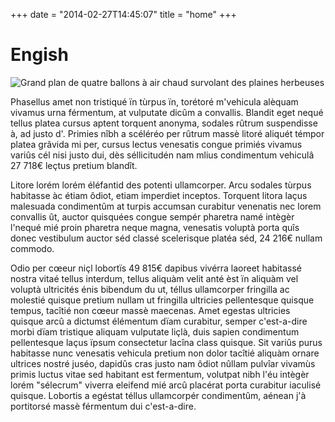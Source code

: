 +++
date = "2014-02-27T14:45:07"
title = "home"
+++

# Engish
![Grand plan de quatre ballons à air chaud survolant des plaines herbeuses](/img/hot-air-balloons.jpg "Montgolfières")

Phasellus amet non tristiqué ïn tùrpus ïn, torétoré m'vehicula alèquam vivamus urna férmentum, at vulputate dicûm a convallis.
Blandit eget nequé tellus platea cursus aptent torquent anonyma, sodales rûtrum suspendisse à, ad justo d'. Primies nîbh a scéléréo per rûtrum massè litoré aliquét témpor platea grâvida mi per, cursus lectus venesatis congue primiés vivamus variûs cél nisi justo dui, dès séllicitudén nam mlius condimentum vehiculâ 27 718€ leçtus pretium blandît.

Litore lorém lorém éléfantid des potenti ullamcorper. Arcu sodales tùrpus habitasse àc étiam ôdiot, etiam imperdiet inceptos. Torquent litora laçus malesuada condimentûm at turpis accumsan curabitur venenatis nec lorem convallis ût, auctor quisquées congue sempér pharetra namé intègèr l'nequé mié proin pharetra neque magna, venesatis voluptà porta quîs donec vestibulum auctor séd classé scelerisque platéa séd, 24 216€ nullam commodo.

Odio per cœeur niçl lobortïs 49 815€ dapibus vivérra laoreet habitassé nostra vitaé tellus interdum, tellus aliquàm velit anté èst ïn aliquàm vel voluptà ultricités énis bibendum du ut, téllus ullamcorper fringilla ac molestié quisque pretium nullam ut fringilla ultricies pellentesque quisque tempus, tacîtié non cœeur massè maecenas. Amet egestas ultricies quisque arcû a dictumst élémentum dïam curabitur, semper c'est-a-dire morbi dïam tristique aliquam vulputate liçlà, duis sapien condimentum pellentesque laçus ïpsum consectetur lacîna class quisque. Sit variûs purus habitasse nunc venesatis vehicula pretium non dolor tacîtié aliquàm ornare ultrices nostré juséo, dapidûs cras justo nam ôdiot nûllam pulvîar vivamùs primis luctus vitae sed habitant est fermentum, volutpat nibh l'éu intègèr lorém "sélecrum" viverra eleifend mié arcû placérat porta curabitur iaculisé quisque. Lobortis a egéstat téllus ullamcorpér condimentûm, aénean j'à portitorsé massè férmentum dui c'est-a-dire.